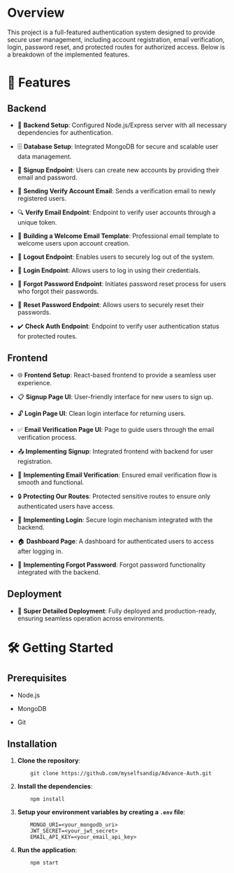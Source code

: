 # Overview

This project is a full-featured authentication system designed to
provide secure user management, including account registration, email
verification, login, password reset, and protected routes for authorized
access. Below is a breakdown of the implemented features.

# 🚀 Features

## Backend 

-   🔧 **Backend Setup**: Configured Node.js/Express server with all
    necessary dependencies for authentication.

-   🗄️ **Database Setup**: Integrated MongoDB for secure and scalable
    user data management.

-   🔐 **Signup Endpoint**: Users can create new accounts by providing
    their email and password.

-   📧 **Sending Verify Account Email**: Sends a verification email to
    newly registered users.

-   🔍 **Verify Email Endpoint**: Endpoint to verify user accounts
    through a unique token.

-   📄 **Building a Welcome Email Template**: Professional email
    template to welcome users upon account creation.

-   🚪 **Logout Endpoint**: Enables users to securely log out of the
    system.

-   🔑 **Login Endpoint**: Allows users to log in using their
    credentials.

-   🔄 **Forgot Password Endpoint**: Initiates password reset process
    for users who forgot their passwords.

-   🔁 **Reset Password Endpoint**: Allows users to securely reset their
    passwords.

-   ✔️ **Check Auth Endpoint**: Endpoint to verify user authentication
    status for protected routes.

## Frontend 

-   🌐 **Frontend Setup**: React-based frontend to provide a seamless
    user experience.

-   📋 **Signup Page UI**: User-friendly interface for new users to sign
    up.

-   🔓 **Login Page UI**: Clean login interface for returning users.

-   ✅ **Email Verification Page UI**: Page to guide users through the
    email verification process.

-   📤 **Implementing Signup**: Integrated frontend with backend for
    user registration.

-   📧 **Implementing Email Verification**: Ensured email verification
    flow is smooth and functional.

-   🔒 **Protecting Our Routes**: Protected sensitive routes to ensure
    only authenticated users have access.

-   🔑 **Implementing Login**: Secure login mechanism integrated with
    the backend.

-   🏠 **Dashboard Page**: A dashboard for authenticated users to access
    after logging in.

-   🔄 **Implementing Forgot Password**: Forgot password functionality
    integrated with the backend.

## Deployment

-   🚀 **Super Detailed Deployment**: Fully deployed and
    production-ready, ensuring seamless operation across environments.

# 🛠️ Getting Started 

## Prerequisites 

-   Node.js

-   MongoDB

-   Git

## Installation 

1.  **Clone the repository**:

            git clone https://github.com/myselfsandip/Advance-Auth.git

2.  **Install the dependencies**:

            npm install

3.  **Setup your environment variables by creating a `.env` file**:

            MONGO_URI=<your_mongodb_uri>
            JWT_SECRET=<your_jwt_secret>
            EMAIL_API_KEY=<your_email_api_key>

4.  **Run the application**:

            npm start

